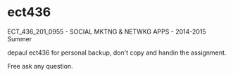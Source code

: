 # ect436
ECT_436_201_0955 - SOCIAL MKTNG &amp; NETWKG APPS - 2014-2015 Summer


depaul ect436
for personal backup, don't copy and handin the assignment.

Free ask any question.

